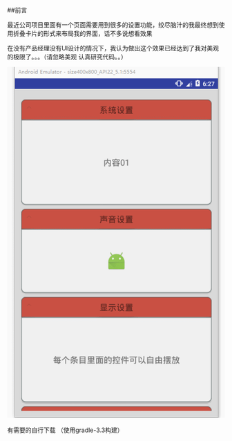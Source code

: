##前言

最近公司项目里面有一个页面需要用到很多的设置功能，绞尽脑汁的我最终想到使用折叠卡片的形式来布局我的界面，话不多说想看效果

在没有产品经理没有UI设计的情况下，我认为做出这个效果已经达到了我对美观的极限了。。。（请忽略美观 认真研究代码。。）

![](GIF.gif)


有需要的自行下载 （使用gradle-3.3构建）